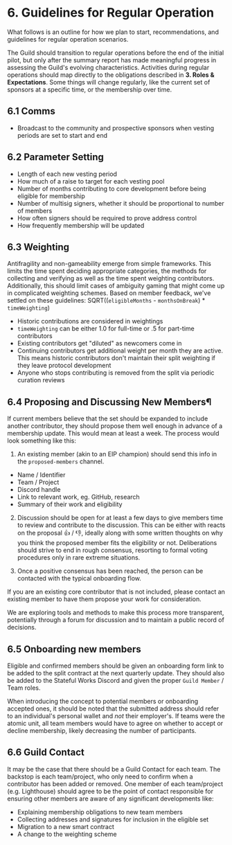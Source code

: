 # 6. Guidelines for Regular Operation

What follows is an outline for how we plan to start, recommendations, and guidelines for regular operation scenarios.

The Guild should transition to regular operations before the end of the initial pilot, but only after the summary report has made meaningful progress in assessing the Guild's evolving characteristics. Activities during regular operations should map directly to the obligations described in **3. Roles & Expectations**. Some things will change regularly, like the current set of sponsors at a specific time, or the membership over time.

## 6.1 Comms
- Broadcast to the community and prospective sponsors when vesting periods are set to start and end

## 6.2 Parameter Setting

  - Length of each new vesting period
  - How much of a raise to target for each vesting pool
  - Number of months contributing to core development before being eligible for membership
  - Number of multisig signers, whether it should be proportional to number of members
  - How often signers should be required to prove address control
  - How frequently membership will be updated

## 6.3 Weighting

Antifragility and non-gameability emerge from simple frameworks. This limits the time spent deciding appropriate categories, the methods for collecting and verifying  as well as the time spent weighting contributors. Additionally, this should limit cases of ambiguity gaming that might come up in complicated weighting schemes. Based on member feedback, we've settled on these guidelines: SQRT((`eligibleMonths` - `monthsOnBreak`) * `timeWeighting`)

  - Historic contributions are considered in weightings
  - `timeWeighting` can be either 1.0 for full-time or .5 for part-time contributors
  - Existing contributors get "diluted" as newcomers come in
  - Continuing contributors get additional weight per month they are active. This means historic contributors don't maintain their split weighting if they leave protocol development
  - Anyone who stops contributing is removed from the split via periodic curation reviews

## 6.4 Proposing and Discussing New Members¶

If current members believe that the set should be expanded to include another contributor, they should propose them well enough in advance of a membership update. This would mean at least a week. The process would look something like this:

1. An existing member (akin to an EIP champion) should send this info in the `proposed-members` channel.

- Name / Identifier
- Team / Project
- Discord handle
- Link to relevant work, eg. GitHub, research
- Summary of their work and eligibility

2. Discussion should be open for at least a few days to give members time to review and contribute to the discussion. This can be either with reacts on the proposal 👍 / 👎, ideally along with some written thoughts on why you think the proposed member fits the eligibility or not. Deliberations should strive to end in rough consensus, resorting to formal voting procedures only in rare extreme situations.

3. Once a positive consensus has been reached, the person can be contacted with the typical onboarding flow. 

If you are an existing core contributor that is not included, please contact an existing member to have them propose your work for consideration. 

We are exploring tools and methods to make this process more transparent, potentially through a forum for discussion and to maintain a public record of decisions.

## 6.5 Onboarding new members

Eligible and confirmed members should be given an onboarding form link to be added to the split contract at the next quarterly update. They should also be added to the Stateful Works Discord and given the proper `Guild Member` / Team roles.

When introducing the concept to potential members or onboarding accepted ones, it should be noted that the submitted address should refer to an individual's personal wallet and *not* their employer's. If teams were the atomic unit, all team members would have to agree on whether to accept or decline membership, likely decreasing the number of participants.

## 6.6 Guild Contact

It may be the case that there should be a Guild Contact for each team. The backstop is each team/project, who only need to confirm when a contributor has been added or removed. One member of each team/project (e.g. Lighthouse) should agree to be the point of contact responsible for ensuring other members are aware of any significant developments like:

- Explaining membership obligations to new team members
- Collecting addresses and signatures for inclusion in the eligible set
- Migration to a new smart contract
- A change to the weighting scheme
